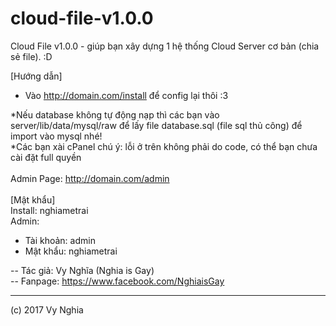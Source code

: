 # cloud-file-v1.0.0
Cloud File v1.0.0 - giúp bạn xây dựng 1 hệ thống Cloud Server cơ bản (chia sẻ file). :D

[Hướng dẫn]
- Vào http://domain.com/install để config lại thôi :3<br>

*Nếu database không tự động nạp thì các bạn vào server/lib/data/mysql/raw để lấy file database.sql (file sql thủ công) để import vào mysql nhé!<br>
*Các bạn xài cPanel chú ý: lỗi ở trên không phải do code, có thể bạn chưa cài đặt full quyền<br>
<br>
Admin Page: http://domain.com/admin<br>
<br>
[Mật khẩu]<br>
Install: nghiametrai<br>
Admin:
- Tài khoản: admin<br>
- Mật khẩu: nghiametrai<br>

-- Tác giả: Vy Nghĩa (Nghia is Gay)<br>
-- Fanpage: https://www.facebook.com/NghiaisGay<br>

---

(c) 2017 Vy Nghia
